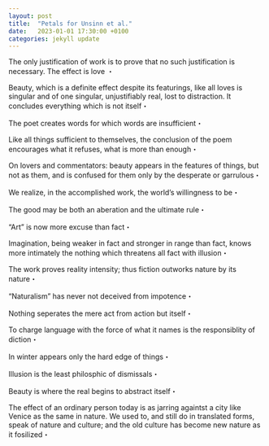 ```yaml
---
layout: post
title:  "Petals for Unsinn et al."
date:   2023-01-01 17:30:00 +0100
categories: jekyll update
---
```



The only justification of work is to prove that no such justification is necessary. The effect is love ・

Beauty, which is a definite effect despite its featurings, like all loves is singular and of one singular, unjustifiably real, lost to distraction. It concludes everything which is not itself・

The poet creates words for which words are insufficient・

Like all things sufficient to themselves, the conclusion of the poem encourages what it refuses, what is more than enough・

On lovers and commentators: beauty appears in the features of things, but not as them, and is confused for them only by the desperate or garrulous・

We realize, in the accomplished work, the world’s willingness to be・

The good may be both an aberation and the ultimate rule・

“Art” is now more excuse than fact・

Imagination, being weaker in fact and stronger in range than fact, knows more intimately the nothing which threatens all fact with illusion・

The work proves reality intensity; thus fiction outworks nature by its nature・

“Naturalism” has never not deceived from impotence・

Nothing seperates the mere act from action but itself・

To charge language with the force of what it names is the responsiblity of diction・

In winter appears only the hard edge of things・

Illusion is the least philosphic of dismissals・

Beauty is where the real begins to abstract itself・

The effect of an ordinary person today is as jarring againtst a city like Venice as the same in nature. We used to, and still do in translated forms, speak of nature and culture; and the old culture has become new nature as it fosilized・

